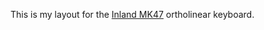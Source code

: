 This is my layout for the [Inland MK47] ortholinear keyboard.

[inland mk47]: https://www.microcenter.com/product/661264/inland-47-keys-hot-swappable-rgb-wired-mechanical-keyboard,
